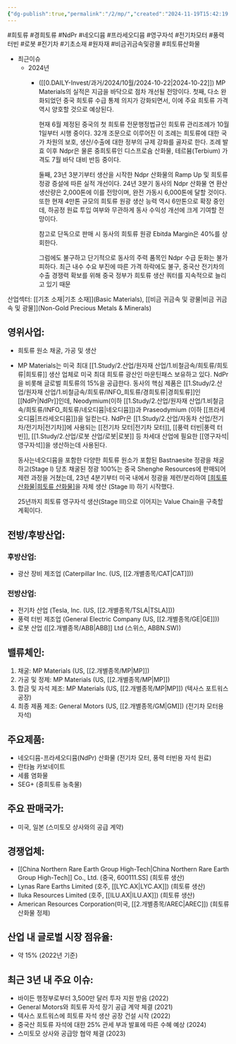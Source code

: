 ```yaml
---
{"dg-publish":true,"permalink":"/2/mp/","created":"2024-11-19T15:42:19.622+09:00","updated":"2025-07-29T21:37:04.936+09:00"}
---
```


#희토류 #경희토류 #NdPr #네오디뮴 #프라세오디뮴 #영구자석 #전기차모터 #풍력터빈 #로봇 #전기차  #기초소재 #원자재 #비금귀금속및광물 #희토류산화물


- 최근이슈
	- 2024년
		- ([[0.DAILY-Invest/과거/2024/10월/2024-10-22\|2024-10-22]]) MP Materials의 실적은 지금을 바닥으로 점차 개선될 전망이다. 첫째, 다소 완화되었던 중국 희토류 수급 통제 의지가 강화되면서, 이에 주요 희토류 가격 역시 양호할 것으로 예상된다. 
		  
		  현재 6월 제정된 중국의 첫 희토류 전문행정법규인 희토류 관리조례가 10월 1일부터 시행 중이다. 32개 조문으로 이루어진 이 조례는 희토류에 대한 국가 차원의 보호, 생산/수출에 대한 정부의 규제 강화를 골자로 한다. 조례 발효 이후 Ndpr은 물론 중희토류인 디스프로슘 산화물, 테르븀(Terbium) 가격도 7월 바닥 대비 반등 중이다.
		  
		  둘째, 23년 3분기부터 생산을 시작한 Ndpr 산화물의 Ramp Up 및 희토류 정광 증설에 따른 실적 개선이다. 24년 3분기 동사의 Ndpr 산화물 연 환산 생산량은 2,000톤에 이를 전망이며, 완전 가동시 6,000톤에 달할 것이다. 또한 현재 4만톤 규모의 희토류 원광 생산 능력 역시 6만톤으로 확장 중인데, 하공정 원료 투입 여부와 무관하게 동사 수익성 개선에 크게 기여할 전망이다.
		  
		  참고로 단독으로 판매 시 동사의 희토류 원광 Ebitda Margin은 40%를 상회한다.
		  
		  그럼에도 불구하고 단기적으로 동사의 주력 품목인 Ndpr 수급 둔화는 불가피하다. 최근 내수 수요 부진에 따른 가격 하락에도 불구, 중국산 전기차의 수출 경쟁력 확보를 위해 중국 정부가 희토류 생산 쿼터를 지속적으로 늘리고 있기 때문


산업섹터: [[기초 소재\|기초 소재]](Basic Materials), [[비금 귀금속 및 광물\|비금 귀금속 및 광물]](Non-Gold Precious Metals & Minerals)

## 영위사업: 

- 희토류 원소 채굴, 가공 및 생산
- MP Materials는 미국 최대 [[1.Study/2.산업/원자재 산업/1.비철금속/희토류/희토류\|희토류]] 생산 업체로 미국 최대 희토류 광산인 마운틴패스 보유하고 있다. NdPr을 비롯해 글로벌 희토류의 15%을 공급한다. 동사의 핵심 제품은 [[1.Study/2.산업/원자재 산업/1.비철금속/희토류/INFO_희토류/경희토류\|경희토류]]인 [[NdPr\|NdPr]]인데, Neodymium(이하 [[1.Study/2.산업/원자재 산업/1.비철금속/희토류/INFO_희토류/네오디뮴\|네오디뮴]])과 Praseodymium (이하 [[프라세오디뮴\|프라세오디뮴]])을 일컫는다. NdPr은 [[1.Study/2.산업/자동차 산업/전기차/전기차\|전기차]]에 사용되는 [[전기차 모터\|전기차 모터]], [[풍력 터빈\|풍력 터빈]], [[1.Study/2.산업/로봇 산업/로봇\|로봇]] 등 차세대 산업에 필요한 [[영구자석\|영구자석]]을 생산하는데 사용된다. 
  
  동사는네오디뮴을 포함한 다양한 희토류 원소가 포함된 Bastnaesite 정광을 채굴하고(Stage I) 당초 채굴된 정광 100%는 중국 Shenghe Resources에 판매되어 제련 과정을 거쳤는데, 23년 4분기부터 미국 내에서 정광을 제련/분리하여 [[희토류 산화물\|희토류 산화물]](Oxide)을 자체 생산 (Stage II) 하기 시작했다.
  
  25년까지 희토류 영구자석 생산(Stage III)으로 이어지는 Value Chain을 구축할 계획이다.



## 전방/후방산업:  

### 후방산업:

- 광산 장비 제조업 (Caterpillar Inc. (US, [[2.개별종목/CAT\|CAT]]))  

### 전방산업:

- 전기차 산업 (Tesla, Inc. (US, [[2.개별종목/TSLA\|TSLA]]))
- 풍력 터빈 제조업 (General Electric Company (US, [[2.개별종목/GE\|GE]]))
- 로봇 산업 ([[2.개별종목/ABB\|ABB]] Ltd (스위스, ABBN.SW))

## 밸류체인:

1. 채굴: MP Materials (US, [[2.개별종목/MP\|MP]])
2. 가공 및 정제: MP Materials (US, [[2.개별종목/MP\|MP]])
3. 합금 및 자석 제조: MP Materials (US, [[2.개별종목/MP\|MP]]) (텍사스 포트워스 공장)
4. 최종 제품 제조: General Motors (US, [[2.개별종목/GM\|GM]]) (전기차 모터용 자석)

## 주요제품:

- 네오디뮴-프라세오디뮴(NdPr) 산화물 (전기차 모터, 풍력 터빈용 자석 원료)
- 란타늄 카보네이트
- 세륨 염화물
- SEG+ (중희토류 농축물)

## 주요 판매국가: 

- 미국, 일본 (스미토모 상사와의 공급 계약)

## 경쟁업체:

- [[China Northern Rare Earth Group High-Tech\|China Northern Rare Earth Group High-Tech]] Co., Ltd. (중국, 600111.SS] (희토류 생산)
- Lynas Rare Earths Limited (호주, [[LYC.AX\|LYC.AX]]) (희토류 생산)
- Iluka Resources Limited (호주, [[ILU.AX\|ILU.AX]]) (희토류 생산)
- American Resources Corporation(미국, [[2.개별종목/AREC\|AREC]]) (희토류 산화물 정제)

## 산업 내 글로벌 시장 점유율: 

- 약 15% (2022년 기준)


## 최근 3년 내 주요 이슈:

- 바이든 행정부로부터 3,500만 달러 투자 지원 받음 (2022)
- General Motors와 희토류 자석 장기 공급 계약 체결 (2021)
- 텍사스 포트워스에 희토류 자석 생산 공장 건설 시작 (2022)
- 중국산 희토류 자석에 대한 25% 관세 부과 발표에 따른 수혜 예상 (2024)
- 스미토모 상사와 공급망 협약 체결 (2023)

